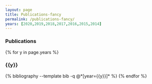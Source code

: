 ```yaml
---
layout: page
title: Publications-fancy
permalink: /publications-fancy/
years: [2020,2019,2018,2017,2016,2015,2014]
---
```


### Publications

{% for y in page.years %}
  <h3 class="year">{{y}}</h3>
  {% bibliography --template bib -q @*[year={{y}}]* %}
{% endfor %}
